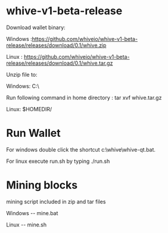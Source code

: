 # whive-v1-beta-release

Download wallet binary:

Windows :https://github.com/whiveio/whive-v1-beta-release/releases/download/0.1/whive.zip

Linux : https://github.com/whiveio/whive-v1-beta-release/releases/download/0.1/whive.tar.gz

Unzip file to:

Windows: C:\

Run following command in home directory : tar xvf whive.tar.gz 

Linux: $HOMEDIR/

# Run Wallet

For windows double click the shortcut c:\whive\whive-qt.bat.

For linux execute run.sh by typing  ./run.sh

# Mining blocks

mining script included in zip and tar files

Windows -- mine.bat

Linux -- mine.sh
